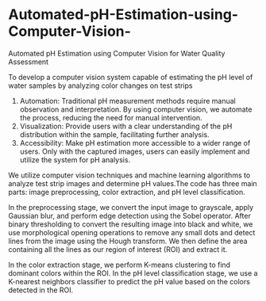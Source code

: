 # Automated-pH-Estimation-using-Computer-Vision-
Automated pH Estimation using Computer Vision  for Water Quality Assessment

To develop a computer vision system capable of estimating the pH level of water samples by analyzing color changes on test strips
1. Automation: Traditional pH measurement methods require manual observation and interpretation. By using computer vision, we automate the process, reducing the need for manual intervention.
2. Visualization: Provide users with a clear understanding of the pH distribution within the sample, facilitating further analysis.
3. Accessibility:  Make pH estimation more accessible to a wider range of users. Only with the captured images, users can easily implement and utilize the system for pH analysis.

We utilize computer vision techniques and machine learning algorithms to analyze test strip images and determine pH values.The code has three main parts: image preprocessing, color extraction, and pH level classification.

In the preprocessing stage, we convert the input image to grayscale, apply Gaussian blur, and perform edge detection using the Sobel operator. After binary thresholding to convert the resulting image into black and white, we use morphological opening operations to remove any small dots and detect lines from the image using the Hough transform. We then define the area containing all the lines as our region of interest (ROI) and extract it.

In the color extraction stage, we perform K-means clustering to find dominant colors within the ROI. 
In the pH level classification stage, we use a K-nearest neighbors classifier to predict the pH value based on the colors detected in the ROI.
